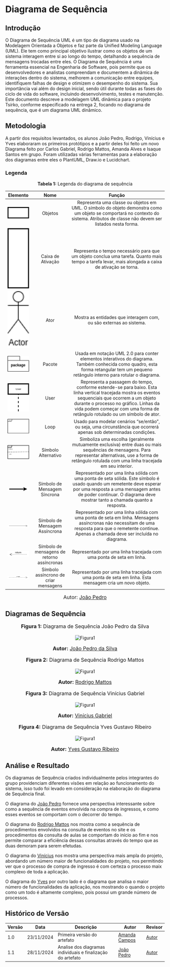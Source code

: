 # Diagrama de Sequência

## Introdução

O Diagrama de Sequência UML é um tipo de diagrama usado na Modelagem Orientada a Objetos e faz parte da Unified Modeling Language (UML). Ele tem como principal objetivo ilustrar como os objetos de um sistema interagem entre si ao longo do tempo, detalhando a sequência de mensagens trocadas entre eles. O Diagrama de Sequência é uma ferramenta essencial na Engenharia de Software, pois permite que os desenvolvedores e analistas compreendam e documentem a dinâmica de interações dentro do sistema, melhorem a comunicação entre equipes, identifiquem falhas de design e otimizem o desempenho do sistema. Sua importância vai além do design inicial, sendo útil durante todas as fases do ciclo de vida do software, incluindo desenvolvimento, testes e manutenção. Este documento descreve a modelagem UML dinâmica para o projeto Tsírko, conforme especificado na entrega 2, focando no diagrama de sequência, que é um diagrama UML dinâmico.


## Metodologia

A partir dos requisitos levantados, os alunos João Pedro, Rodrigo, Vinícius e Yves elaboraram os primeiros protótipos e a partir deles foi feito um novo Diagrama feito por Carlos Gabriel, Rodrigo Mattos, Amanda Alves e Isaque Santos em grupo. Foram utilizadas várias ferramentas para a elaboração dos diagramas entre eles o PlantUML, Draw.io e Lucidchart. 


### Legenda
<p align="center" > <font><strong>Tabela 1:</strong> Legenda do diagrama de sequência</font> <br></p>

|Elemento|Nome|Função|
|:--:|:--:|:--:|
|<img src="https://raw.githubusercontent.com/UnBArqDsw2024-2/2024.2_G9_Tsirko_Entrega_02/main/docs/assets/objeto.drawio.png" alt="Objeto" width="100px">|Objetos|Representa uma classe ou objetos em UML. O símbolo do objeto demonstra como um objeto se comportará no contexto do sistema. Atributos de classe não devem ser listados nesta forma.|
|<img src="https://raw.githubusercontent.com/UnBArqDsw2024-2/2024.2_G9_Tsirko_Entrega_02/main/docs/assets/caixaDeAtivacao.drawio.png" alt="Caixa" width="100px">|Caixa de Ativação|Representa o tempo necessário para que um objeto conclua uma tarefa. Quanto mais tempo a tarefa levar, mais alongada a caixa de ativação se torna.|
|<img src="https://raw.githubusercontent.com/UnBArqDsw2024-2/2024.2_G9_Tsirko_Entrega_02/main/docs/assets/ator.drawio.png" alt="Ator" width="100px">|Ator|Mostra as entidades que interagem com, ou são externas ao sistema.|  
|<img src="https://raw.githubusercontent.com/UnBArqDsw2024-2/2024.2_G9_Tsirko_Entrega_02/main/docs/assets/pacote.drawio.png" alt="Pacote" width="100px">|Pacote|Usada em notação UML 2.0 para conter elementos interativos do diagrama. Também conhecida como quadro, esta forma retangular tem um pequeno retângulo interno para rotular o diagrama. | 
|<img src="https://raw.githubusercontent.com/UnBArqDsw2024-2/2024.2_G9_Tsirko_Entrega_02/main/docs/assets/user.drawio.png" alt="User" width="100px">|User|Representa a passagem do tempo, conforme estende-se para baixo. Esta linha vertical tracejada mostra os eventos sequenciais que ocorrem a um objeto durante o processo no gráfico. Linhas da vida podem começar com uma forma de retângulo rotulado ou um símbolo de ator. | 
|<img src="https://raw.githubusercontent.com/UnBArqDsw2024-2/2024.2_G9_Tsirko_Entrega_02/main/docs/assets/loop.drawio.png" alt="loop" width="100px">|Loop|Usado para modelar cenários “se/então”, ou seja, uma circunstância que ocorrerá apenas sob determinadas condições. | 
|<img src="https://raw.githubusercontent.com/UnBArqDsw2024-2/2024.2_G9_Tsirko_Entrega_02/main/docs/assets/alternativo.drawio.png" alt="alternativo" width="100px">|Símbolo Alternativo|Simboliza uma escolha (geralmente mutuamente exclusiva) entre duas ou mais sequências de mensagens. Para representar alternativas, use a forma de retângulo rotulada com uma linha tracejada em seu interior. | 
|<img src="https://raw.githubusercontent.com/UnBArqDsw2024-2/2024.2_G9_Tsirko_Entrega_02/main/docs/assets/mensagemSincrona.drawio.png" alt="Mensagem Síncrona" width="100px">|Símbolo de Mensagem Síncrona|Representado por uma linha sólida com uma ponta de seta sólida. Este símbolo é usado quando um remetente deve esperar por uma resposta a uma mensagem antes de poder continuar. O diagrama deve mostrar tanto a chamada quanto a resposta. | 
|<img src="https://raw.githubusercontent.com/UnBArqDsw2024-2/2024.2_G9_Tsirko_Entrega_02/main/docs/assets/mensagemAssincrona.drawio.png" alt="Mensagem Assíncrona" width="100px">|Símbolo de Mensagem Assíncrona|Representado por uma linha sólida com uma ponta de seta em linha. Mensagens assíncronas não necessitam de uma resposta para que o remetente continue. Apenas a chamada deve ser incluída no diagrama. |
|<img src="https://raw.githubusercontent.com/UnBArqDsw2024-2/2024.2_G9_Tsirko_Entrega_02/main/docs/assets/retorno.drawio.png" alt="retorno" width="100px">|Símbolo de mensagens de retorno assíncronas|Representado por uma linha tracejada com uma ponta de seta em linha.|
|<img src="https://raw.githubusercontent.com/UnBArqDsw2024-2/2024.2_G9_Tsirko_Entrega_02/main/docs/assets/criarMensagem.drawio.png" alt="create" width="100px">|Símbolo assíncrono de criar mensagens |Representado por uma linha tracejada com uma ponta de seta em linha. Esta mensagem cria um novo objeto.|

<font size="3"><p style="text-align: center">Autor: [João Pedro](https://github.com/joaopedrodasilvarodrigues)</p></font>



## Diagramas de Sequência

<div align="center">
<font size="3"><p style="text-align: center"><b>Figura 1:</b> Diagrama de Sequência João Pedro da Silva</p></font>

![Figura1](https://raw.githubusercontent.com/UnBArqDsw2024-2/2024.2_G9_Tsirko_Entrega_02/main/docs/assets/Joao_Pedro_DiagramaDeSequencia.png)
<font size="3"><p style="text-align: center"><b>Autor:</b> <a href="https://github.com/joaopedrodasilvarodrigues">João Pedro da Silva</a></p></font> 
</div>

<div align="center">
<font size="3"><p style="text-align: center"><b>Figura 2:</b> Diagrama de Sequência Rodrigo Mattos</p></font>

![Figura1](https://raw.githubusercontent.com/UnBArqDsw2024-2/2024.2_G9_Tsirko_Entrega_02/main/docs/assets/.png)
<font size="3"><p style="text-align: center"><b>Autor:</b> <a href="https://github.com/Rodrigomfab88">Rodrigo Mattos</a></p></font> 
</div>

<div align="center">
<font size="3"><p style="text-align: center"><b>Figura 3:</b> Diagrama de Sequência Vinícius Gabriel</p></font>

![Figura1](https://raw.githubusercontent.com/UnBArqDsw2024-2/2024.2_G9_Tsirko_Entrega_02/main/docs/assets/Vinicius_Brito_DiagramaDeSequencia.png)
<font size="3"><p style="text-align: center"><b>Autor:</b> <a href="https://github.com/vini051">Vinícius Gabriel</a></p></font> 
</div>


<div align="center">
<font size="3"><p style="text-align: center"><b>Figura 4:</b> Diagrama de Sequência Yves Gustavo Ribeiro</p></font>

![Figura1](https://raw.githubusercontent.com/UnBArqDsw2024-2/2024.2_G9_Tsirko_Entrega_02/main/docs/assets/Yves_DiagramaDeSequencia.png)
<font size="3"><p style="text-align: center"><b>Autor:</b> <a href="https://github.com/Yvestxt">Yves Gustavo Ribeiro</a></p></font> 
</div>


## Análise e Resultado

Os diagramas de Sequência criados individualmente pelos integrantes do grupo providenciam diferentes visões em relação ao funcionamento do sistema, isso tudo foi levado em consideração na elaboração do diagrama de Sequência final. 

O diagrama do [João Pedro](https://github.com/joaopedrodasilvarodrigues) fornece uma perspectiva interessante sobre como a sequência de eventos envolvida na compra de ingressos, e como esses eventos se comportam com o decorrer do tempo. 

O diagrama do [Rodrigo Mattos](https://github.com/Rodrigomfab88) nos mostra como a sequência de procedimentos envolvidos na consulta de eventos no site e os procedimentos da consulta de aulas se comportam do início ao fim e nos permite comparar a eficiência dessas consultas através do tempo que as duas demoram para serem efetudas. 

O diagrama do [Vinícius](https://github.com/vini051) nos mostra uma perspectiva mais ampla do projeto, abordando um número maior de funcionalidades do projeto, nos permitindo ver que o processo de compra de ingresso é com certeza o processo maix complexo de toda a aplicação. 

O diagrama do [Yves](https://github.com/Yvestxt) por outro lado é o diagrama que analisa o maior número de funcionalidades da aplicação, nos mostrando o quando o projeto como um todo é altamente complexo, pois possui um grande número de processos.


## Histórico de Versão
| Versão | Data       | Descrição                                      | Autor               | Revisor               |
|--------|------------|------------------------------------------------|---------------------|-----------------------|
| 1.0    | 23/11/2024 | Primeira versão do artefato | [Amanda Campos](https://github.com/acamposs) | [Autor](https://github.com/autor) |
| 1.1    | 28/11/2024 | Analise dos diagramas individuais e finalização do artefato | [João Pedro](https://github.com/joaopedrodasilvarodrigues) | [Autor](https://github.com/autor) |